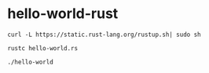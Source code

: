 # hello-world-rust


```
curl -L https://static.rust-lang.org/rustup.sh| sudo sh

rustc hello-world.rs

./hello-world
```
